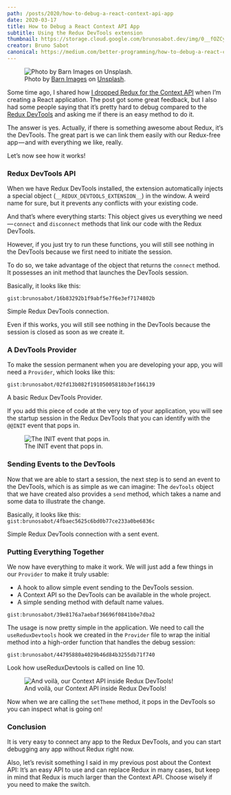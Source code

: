```yaml
---
path: /posts/2020/how-to-debug-a-react-context-api-app
date: 2020-03-17
title: How to Debug a React Context API App
subtitle: Using the Redux DevTools extension
thumbnail: https://storage.cloud.google.com/brunosabot.dev/img/0__fOZCyvfBcdHuXOQk.jpg
creator: Bruno Sabot
canonical: https://medium.com/better-programming/how-to-debug-a-react-context-api-app-547b75818754
---
```


<figure>
  <img src="https://storage.cloud.google.com/brunosabot.dev/img/0__fOZCyvfBcdHuXOQk.jpg" alt="Photo by Barn Images on Unsplash."/>
  <figcaption>Photo by <a href="https://unsplash.com/@barnimages">Barn Images</a> on <a href="https://unsplash.com">Unsplash</a>.</figcaption>
</figure>

Some time ago, I shared how [I dropped Redux for the Context API](https://medium.com/better-programming/how-i-dropped-redux-for-the-context-api-7338d481e179) when I’m creating a React application. The post got some great feedback, but I also had some people saying that it’s pretty hard to debug compared to the [Redux DevTools](https://github.com/reduxjs/redux-devtools) and asking me if there is an easy method to do it.

The answer is yes. Actually, if there is something awesome about Redux, it’s the DevTools. The great part is we can link them easily with our Redux-free app — and with everything we like, really.

Let’s now see how it works!

### Redux DevTools API

When we have Redux DevTools installed, the extension automatically injects a special object (`__REDUX_DEVTOOLS_EXTENSION__`) in the window. A weird name for sure, but it prevents any conflicts with your existing code.

And that’s where everything starts: This object gives us everything we need — `connect` and `disconnect` methods that link our code with the Redux DevTools.

However, if you just try to run these functions, you will still see nothing in the DevTools because we first need to initiate the session.

To do so, we take advantage of the object that returns the `connect` method. It possesses an init method that launches the DevTools session.

Basically, it looks like this:

`gist:brunosabot/16b83292b1f9abf5e7f6e3ef7174802b`

<figcaption>Simple Redux DevTools connection.</figcaption>

Even if this works, you will still see nothing in the DevTools because the session is closed as soon as we create it.

### A DevTools Provider

To make the session permanent when you are developing your app, you will need a `Provider`, which looks like this:

`gist:brunosabot/02fd13b082f19105005818b3ef166139`

<figcaption>A basic Redux DevTools Provider.</figcaption>

If you add this piece of code at the very top of your application, you will see the startup session in the Redux DevTools that you can identify with the `@@INIT` event that pops in.

<figure>
  <img src="https://storage.cloud.google.com/brunosabot.dev/img/1__1__Ee__Cxvnmx1bAgstmX3jA.png" alt="The INIT event that pops in."/>
  <figcaption>The INIT event that pops in.</figcaption>
</figure>

### Sending Events to the DevTools

Now that we are able to start a session, the next step is to send an event to the DevTools, which is as simple as we can imagine: The `devTools` object that we have created also provides a `send` method, which takes a name and some data to illustrate the change.

Basically, it looks like this:
`gist:brunosabot/4fbaec5625c6bd0b77ce233a0be6836c`

<figcaption>Simple Redux DevTools connection with a sent event.</figcaption>

### Putting Everything Together

We now have everything to make it work. We will just add a few things in our `Provider` to make it truly usable:

- A hook to allow simple event sending to the DevTools session.
- A Context API so the DevTools can be available in the whole project.
- A simple sending method with default name values.

`gist:brunosabot/39e8176a7aebaf36696f0841b0e7dba2`

The usage is now pretty simple in the application. We need to call the `useReduxDevtools` hook we created in the `Provider` file to wrap the initial method into a high-order function that handles the debug session:

`gist:brunosabot/44795880a4029b46d84b3255db71f740`

<figcaption>Look how useReduxDevtools is called on line 10.</figcaption>

<figure>
  <img src="https://storage.cloud.google.com/brunosabot.dev/img/1__ZRD7PZ36M__dTOFaRBU6aRQ.png" alt="And voilà, our Context API inside Redux DevTools!"/>
  <figcaption>And voilà, our Context API inside Redux DevTools!</figcaption>
</figure>

Now when we are calling the `setTheme` method, it pops in the DevTools so you can inspect what is going on!

### Conclusion

It is very easy to connect any app to the Redux DevTools, and you can start debugging any app without Redux right now.

Also, let’s revisit something I said in my previous post about the Context API: It’s an easy API to use and can replace Redux in many cases, but keep in mind that Redux is much larger than the Context API. Choose wisely if you need to make the switch.
